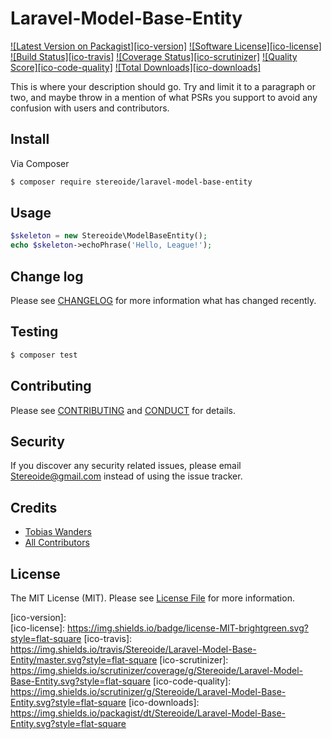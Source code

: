 # Laravel-Model-Base-Entity

[![Latest Version on Packagist][ico-version]][link-packagist]
[![Software License][ico-license]](LICENSE.md)
[![Build Status][ico-travis]][link-travis]
[![Coverage Status][ico-scrutinizer]][link-scrutinizer]
[![Quality Score][ico-code-quality]][link-code-quality]
[![Total Downloads][ico-downloads]][link-downloads]

This is where your description should go. Try and limit it to a paragraph or two, and maybe throw in a mention of what
PSRs you support to avoid any confusion with users and contributors.

## Install

Via Composer

``` bash
$ composer require stereoide/laravel-model-base-entity
```

## Usage

``` php
$skeleton = new Stereoide\ModelBaseEntity();
echo $skeleton->echoPhrase('Hello, League!');
```

## Change log

Please see [CHANGELOG](CHANGELOG.md) for more information what has changed recently.

## Testing

``` bash
$ composer test
```

## Contributing

Please see [CONTRIBUTING](CONTRIBUTING.md) and [CONDUCT](CONDUCT.md) for details.

## Security

If you discover any security related issues, please email Stereoide@gmail.com instead of using the issue tracker.

## Credits

- [Tobias Wanders][link-author]
- [All Contributors][link-contributors]

## License

The MIT License (MIT). Please see [License File](LICENSE.md) for more information.

[ico-version]: 		
[ico-license]: https://img.shields.io/badge/license-MIT-brightgreen.svg?style=flat-square
[ico-travis]: https://img.shields.io/travis/Stereoide/Laravel-Model-Base-Entity/master.svg?style=flat-square
[ico-scrutinizer]: https://img.shields.io/scrutinizer/coverage/g/Stereoide/Laravel-Model-Base-Entity.svg?style=flat-square
[ico-code-quality]: https://img.shields.io/scrutinizer/g/Stereoide/Laravel-Model-Base-Entity.svg?style=flat-square
[ico-downloads]: https://img.shields.io/packagist/dt/Stereoide/Laravel-Model-Base-Entity.svg?style=flat-square

[link-packagist]: https://packagist.org/packages/Stereoide/Laravel-Model-Base-Entity
[link-travis]: https://travis-ci.org/Stereoide/Laravel-Model-Base-Entity
[link-scrutinizer]: https://scrutinizer-ci.com/g/Stereoide/Laravel-Model-Base-Entity/code-structure
[link-code-quality]: https://scrutinizer-ci.com/g/Stereoide/Laravel-Model-Base-Entity
[link-downloads]: https://packagist.org/packages/Stereoide/Laravel-Model-Base-Entity
[link-author]: https://github.com/stereoide
[link-contributors]: ../../contributors
